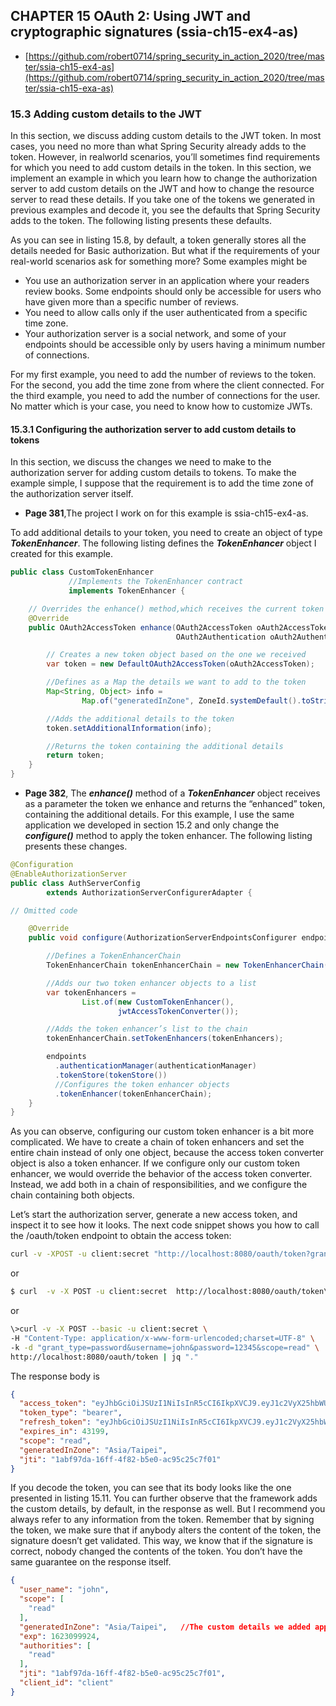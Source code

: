 ## CHAPTER 15 OAuth 2: Using JWT and cryptographic signatures (ssia-ch15-ex4-as)

* [https://github.com/robert0714/spring_security_in_action_2020/tree/master/ssia-ch15-ex4-as](https://github.com/robert0714/spring_security_in_action_2020/tree/master/ssia-ch15-exa-as) 


### 15.3 Adding custom details to the JWT
In this section, we discuss adding custom details to the JWT token. In most cases, you
need no more than what Spring Security already adds to the token. However, in realworld
scenarios, you’ll sometimes find requirements for which you need to add custom
details in the token. In this section, we implement an example in which you learn
how to change the authorization server to add custom details on the JWT and how to
change the resource server to read these details. If you take one of the tokens we generated
in previous examples and decode it, you see the defaults that Spring Security
adds to the token. The following listing presents these defaults.

As you can see in listing 15.8, by default, a token generally stores all the details needed
for Basic authorization. But what if the requirements of your real-world scenarios ask
for something more? Some examples might be

* You use an authorization server in an application where your readers review
books. Some endpoints should only be accessible for users who have given
more than a specific number of reviews.
* You need to allow calls only if the user authenticated from a specific time zone.
* Your authorization server is a social network, and some of your endpoints
should be accessible only by users having a minimum number of connections.


For my first example, you need to add the number of reviews to the token. For the second,
you add the time zone from where the client connected. For the third example,
you need to add the number of connections for the user. No matter which is your
case, you need to know how to customize JWTs.

#### 15.3.1 Configuring the authorization server to add custom details to tokens

In this section, we discuss the changes we need to make to the authorization server for
adding custom details to tokens. To make the example simple, I suppose that the
requirement is to add the time zone of the authorization server itself. 

* **Page 381**,The project I work on for this example is ssia-ch15-ex4-as. 

To add additional details to your token, you need to create an object of type ***TokenEnhancer***. The following listing defines the ***TokenEnhancer*** object I created for this example.

```java
public class CustomTokenEnhancer 
             //Implements the TokenEnhancer contract
             implements TokenEnhancer {

    // Overrides the enhance() method,which receives the current token and returns the enhanced token                 
    @Override
    public OAuth2AccessToken enhance(OAuth2AccessToken oAuth2AccessToken,
                                     OAuth2Authentication oAuth2Authentication) {

        // Creates a new token object based on the one we received                                 
        var token = new DefaultOAuth2AccessToken(oAuth2AccessToken);

        //Defines as a Map the details we want to add to the token
        Map<String, Object> info =
                Map.of("generatedInZone", ZoneId.systemDefault().toString());

        //Adds the additional details to the token        
        token.setAdditionalInformation(info);

        //Returns the token containing the additional details
        return token;
    }
}
```

* **Page 382**, The ***enhance()*** method of a ***TokenEnhancer*** object receives as a parameter the
token we enhance and returns the “enhanced” token, containing the additional
details. For this example, I use the same application we developed in section 15.2 and
only change the ***configure()*** method to apply the token enhancer. The following
listing presents these changes.

```java
@Configuration
@EnableAuthorizationServer
public class AuthServerConfig
        extends AuthorizationServerConfigurerAdapter {

// Omitted code

    @Override
    public void configure(AuthorizationServerEndpointsConfigurer endpoints) {

        //Defines a TokenEnhancerChain
        TokenEnhancerChain tokenEnhancerChain = new TokenEnhancerChain();

        //Adds our two token enhancer objects to a list
        var tokenEnhancers =
                List.of(new CustomTokenEnhancer(),
                        jwtAccessTokenConverter());

        //Adds the token enhancer’s list to the chain
        tokenEnhancerChain.setTokenEnhancers(tokenEnhancers);

        endpoints
          .authenticationManager(authenticationManager)
          .tokenStore(tokenStore())
          //Configures the token enhancer objects
          .tokenEnhancer(tokenEnhancerChain);
    }
}
```

As you can observe, configuring our custom token enhancer is a bit more complicated.
We have to create a chain of token enhancers and set the entire chain instead
of only one object, because the access token converter object is also a token enhancer.
If we configure only our custom token enhancer, we would override the behavior of
the access token converter. Instead, we add both in a chain of responsibilities, and we
configure the chain containing both objects.

Let’s start the authorization server, generate a new access token, and inspect it to
see how it looks. The next code snippet shows you how to call the /oauth/token endpoint
to obtain the access token:

```bash
curl -v -XPOST -u client:secret "http://localhost:8080/oauth/token?grant_type=password&username=john&password=12345&scope=read" |jq "."
```
or 

```bash
$ curl  -v -X POST -u client:secret  http://localhost:8080/oauth/token\?grant_type=password\&username=john\&password=12345\&scope=read | jq "."
```
or 

```bash
\>curl -v -X POST --basic -u client:secret \
-H "Content-Type: application/x-www-form-urlencoded;charset=UTF-8" \
-k -d "grant_type=password&username=john&password=12345&scope=read" \
http://localhost:8080/oauth/token | jq "."
```
 

The response body is

```json
{
  "access_token": "eyJhbGciOiJSUzI1NiIsInR5cCI6IkpXVCJ9.eyJ1c2VyX25hbWUiOiJqb2huIiwic2NvcGUiOlsicmVhZCJdLCJnZW5lcmF0ZWRJblpvbmUiOiJBc2lhL1RhaXBlaSIsImV4cCI6MTYyMzA5OTkyNCwiYXV0aG9yaXRpZXMiOlsicmVhZCJdLCJqdGkiOiIxYWJmOTdkYS0xNmZmLTRmODItYjVlMC1hYzk1YzI1YzdmMDEiLCJjbGllbnRfaWQiOiJjbGllbnQifQ.Pfzg_vzNtjthXKsDUBV4zib9z9v3I4lgd9HW9svh6kScHFN9Jla2admk8UyqAbsUQTmX7K8N3bnxMZb8_XiCoUpGabgHQpaEwr80FciKAGw6xt9NUPD5y7mtex8OEbQcshJswRA6b1IC5K7AUQKPKELZIozEuf6uU1w87Ck-IOMt7L4eVAQrwnjQlg0RpwWMyDvClN0KXzsXZwBrInWrhwu7jl0YGFLI93UDwqd6ylkoPGCs23T8Pqaj_ZGzQwQ_HQzHm_uS0t-ByOVGP3XrxwZa9bThwWDvCVlyjbKvq4BZDr-ChFJgmRku_h8gHmLqGq9fttQtZSWkEODthbInwg",
  "token_type": "bearer",
  "refresh_token": "eyJhbGciOiJSUzI1NiIsInR5cCI6IkpXVCJ9.eyJ1c2VyX25hbWUiOiJqb2huIiwic2NvcGUiOlsicmVhZCJdLCJhdGkiOiIxYWJmOTdkYS0xNmZmLTRmODItYjVlMC1hYzk1YzI1YzdmMDEiLCJnZW5lcmF0ZWRJblpvbmUiOiJBc2lhL1RhaXBlaSIsImV4cCI6MTYyNTY0ODcyNCwiYXV0aG9yaXRpZXMiOlsicmVhZCJdLCJqdGkiOiJhMWI2ODNkZC02OWI1LTRiNzAtOTFmYS02MjNiMGNkMTBlYmQiLCJjbGllbnRfaWQiOiJjbGllbnQifQ.LlQUX2Y_99nEXnQIbZ-5X6-rv5DrM9rJawj55qSQUjji_a0ZlqrPHDTcoetKX-j5cv2cNuWLeysnvWcHG7JM3wS-8Q93hKADFKeDFX8eR9AMM-ybt1v4ELVhcRFbwzNaLWh5onVnr4YSbjW7tQGyd6_ccWfQSRHLaQJMRlTrH47TRwso6Tk6XoOYoNkWgo7gtD0wih3UUJEmd5TjeLA7N7e8H8fZwFRaby0PGqExoSG6dDM9zMJoLMiF4SnSapetPpMrLGpec2qHeeKptpxLoAs4KK7_RHgxZcI-BjEjd3PFkPDYUTpGjZBSP0xN5OLew72Ds5T4Vb6rKdwzF54OKQ",
  "expires_in": 43199,
  "scope": "read",
  "generatedInZone": "Asia/Taipei",
  "jti": "1abf97da-16ff-4f82-b5e0-ac95c25c7f01"
}
```
If you decode the token, you can see that its body looks like the one presented in listing
15.11. You can further observe that the framework adds the custom details, by
default, in the response as well. But I recommend you always refer to any information
from the token. Remember that by signing the token, we make sure that if anybody
alters the content of the token, the signature doesn’t get validated. This way, we know
that if the signature is correct, nobody changed the contents of the token. You don’t
have the same guarantee on the response itself.

```json
{
  "user_name": "john",
  "scope": [
    "read"
  ],
  "generatedInZone": "Asia/Taipei",   //The custom details we added appear in the token’s body.
  "exp": 1623099924,
  "authorities": [
    "read"
  ],
  "jti": "1abf97da-16ff-4f82-b5e0-ac95c25c7f01",
  "client_id": "client"
}
```